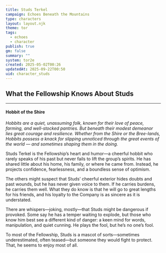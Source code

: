 ```yaml
---
title: Studs Terkel
campaign: Echoes Beneath the Mountains
type: characters
layout: layout.njk
theme: tor
tags:
  - echoes
  - character
publish: true
gm: false
summary: ""
system: tor2e
created: 2025-05-02T00:26
updatedAt: 2025-09-22T00:50
uid: character_studs
---
```

## What the Fellowship Knows About Studs
***
#### **Hobbit of the Shire**

_Hobbits are a quiet, unassuming folk, known for their love of peace, farming, and well-stocked pantries. But beneath their modest demeanor lies great courage and resilience. Whether from the Shire or the Bree-lands, Hobbits possess a knack for slipping unnoticed through the great events of the world — and sometimes shaping them in the doing._

Studs Terkel is the Fellowship’s heart and humor—a cheerful hobbit who rarely speaks of his past but never fails to lift the group’s spirits. He has shared little about his home, his family, or where he came from. Instead, he projects confidence, fearlessness, and a boundless sense of optimism. 
  
The others might suspect that Studs’ cheerful exterior hides doubts and past wounds, but he has never given voice to them. If he carries burdens, he carries them well. What they do know is that he will go to great lengths for his friends, and his loyalty to the Company is as sincere as it is understated.  
  
There are whispers—joking, mostly—that Studs might be dangerous if provoked. Some say he has a temper waiting to explode, but those who know him best see a different kind of danger: a keen mind for words, manipulation, and quiet cunning. He plays the fool, but he’s no one’s fool.  
  
To most of the Fellowship, Studs is a mascot of sorts—sometimes underestimated, often teased—but someone they would fight to protect. That, he seems to enjoy most of all.